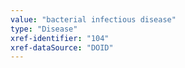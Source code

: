 ```yaml
---
value: "bacterial infectious disease"
type: "Disease"
xref-identifier: "104"
xref-dataSource: "DOID"
---
```

